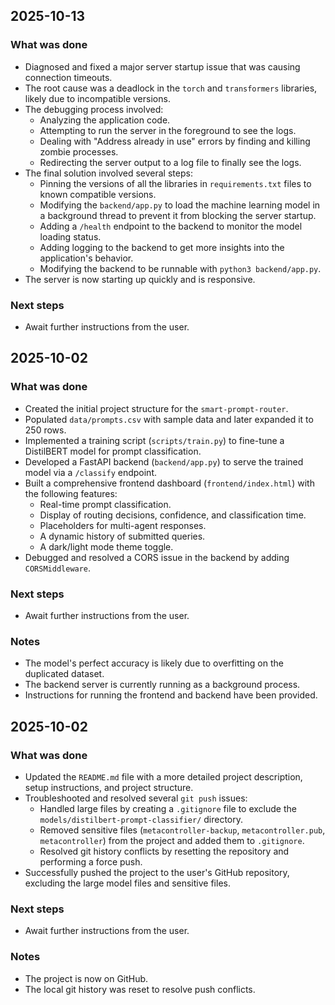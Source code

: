 ## 2025-10-13

### What was done
- Diagnosed and fixed a major server startup issue that was causing connection timeouts.
- The root cause was a deadlock in the `torch` and `transformers` libraries, likely due to incompatible versions.
- The debugging process involved:
    - Analyzing the application code.
    - Attempting to run the server in the foreground to see the logs.
    - Dealing with "Address already in use" errors by finding and killing zombie processes.
    - Redirecting the server output to a log file to finally see the logs.
- The final solution involved several steps:
    - Pinning the versions of all the libraries in `requirements.txt` files to known compatible versions.
    - Modifying the `backend/app.py` to load the machine learning model in a background thread to prevent it from blocking the server startup.
    - Adding a `/health` endpoint to the backend to monitor the model loading status.
    - Adding logging to the backend to get more insights into the application's behavior.
    - Modifying the backend to be runnable with `python3 backend/app.py`.
- The server is now starting up quickly and is responsive.

### Next steps
- Await further instructions from the user.

## 2025-10-02

### What was done
- Created the initial project structure for the `smart-prompt-router`.
- Populated `data/prompts.csv` with sample data and later expanded it to 250 rows.
- Implemented a training script (`scripts/train.py`) to fine-tune a DistilBERT model for prompt classification.
- Developed a FastAPI backend (`backend/app.py`) to serve the trained model via a `/classify` endpoint.
- Built a comprehensive frontend dashboard (`frontend/index.html`) with the following features:
    - Real-time prompt classification.
    - Display of routing decisions, confidence, and classification time.
    - Placeholders for multi-agent responses.
    - A dynamic history of submitted queries.
    - A dark/light mode theme toggle.
- Debugged and resolved a CORS issue in the backend by adding `CORSMiddleware`.

### Next steps
- Await further instructions from the user.

### Notes
- The model's perfect accuracy is likely due to overfitting on the duplicated dataset.
- The backend server is currently running as a background process.
- Instructions for running the frontend and backend have been provided.

## 2025-10-02

### What was done
- Updated the `README.md` file with a more detailed project description, setup instructions, and project structure.
- Troubleshooted and resolved several `git push` issues:
    - Handled large files by creating a `.gitignore` file to exclude the `models/distilbert-prompt-classifier/` directory.
    - Removed sensitive files (`metacontroller-backup`, `metacontroller.pub`, `metacontroller`) from the project and added them to `.gitignore`.
    - Resolved git history conflicts by resetting the repository and performing a force push.
- Successfully pushed the project to the user's GitHub repository, excluding the large model files and sensitive files.

### Next steps
- Await further instructions from the user.

### Notes
- The project is now on GitHub.
- The local git history was reset to resolve push conflicts.